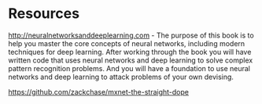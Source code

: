 # Resources

http://neuralnetworksanddeeplearning.com - The purpose of this book is to help you master the core concepts of neural networks, including modern techniques for deep learning. After working through the book you will have written code that uses neural networks and deep learning to solve complex pattern recognition problems. And you will have a foundation to use neural networks and deep learning to attack problems of your own devising.


https://github.com/zackchase/mxnet-the-straight-dope    
